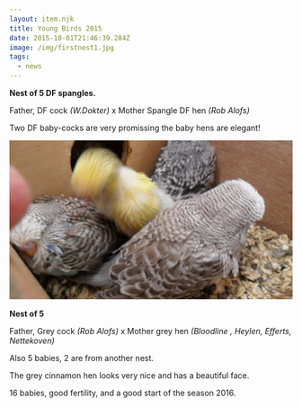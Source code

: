 ```yaml
---
layout: item.njk
title: Young Birds 2015
date: 2015-10-01T21:46:39.284Z
image: /img/firstnest1.jpg
tags:
  - news
---
```

**Nest of 5 DF spangles.**

Father, DF cock *(W.Dokter)* x Mother Spangle DF hen *(Rob Alofs)*

Two DF baby-cocks are very promissing the baby hens are elegant!

![](/img/firstnest2.jpg)

**Nest of 5**

Father, Grey cock *(Rob Alofs)* x Mother grey hen *(Bloodline , Heylen, Efferts, Nettekoven)*

Also 5 babies, 2 are from another nest.

The grey cinnamon hen looks very nice and has a beautiful face.

16 babies, good fertility, and a good start of the season 2016.